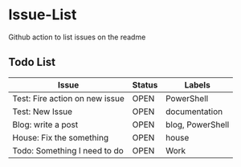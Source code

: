 # Issue-List
Github action to list issues on the readme


<!-- ToDo -->
## Todo List

Issue   | Status | Labels
--------|--------|--------
Test: Fire action on new issue | OPEN | PowerShell
Test: New Issue | OPEN | documentation
Blog: write a post | OPEN | blog, PowerShell
House: Fix the something | OPEN | house
Todo: Something I need to do | OPEN | Work

